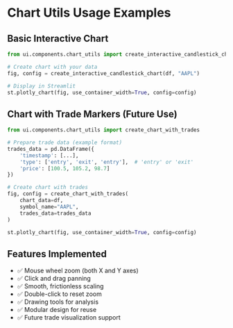 # Chart Utils Usage Examples

## Basic Interactive Chart
```python
from ui.components.chart_utils import create_interactive_candlestick_chart

# Create chart with your data
fig, config = create_interactive_candlestick_chart(df, "AAPL")

# Display in Streamlit
st.plotly_chart(fig, use_container_width=True, config=config)
```

## Chart with Trade Markers (Future Use)
```python
from ui.components.chart_utils import create_chart_with_trades

# Prepare trade data (example format)
trades_data = pd.DataFrame({
    'timestamp': [...],
    'type': ['entry', 'exit', 'entry'],  # 'entry' or 'exit'
    'price': [100.5, 105.2, 98.7]
})

# Create chart with trades
fig, config = create_chart_with_trades(
    chart_data=df,
    symbol_name="AAPL",
    trades_data=trades_data
)

st.plotly_chart(fig, use_container_width=True, config=config)
```

## Features Implemented
- ✅ Mouse wheel zoom (both X and Y axes)
- ✅ Click and drag panning
- ✅ Smooth, frictionless scaling
- ✅ Double-click to reset zoom
- ✅ Drawing tools for analysis
- ✅ Modular design for reuse
- ✅ Future trade visualization support